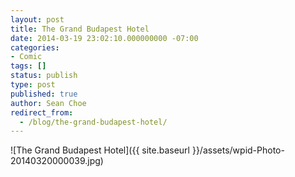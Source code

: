 ```yaml
---
layout: post
title: The Grand Budapest Hotel
date: 2014-03-19 23:02:10.000000000 -07:00
categories:
- Comic
tags: []
status: publish
type: post
published: true
author: Sean Choe
redirect_from:
  - /blog/the-grand-budapest-hotel/
---
```

![The Grand Budapest Hotel]({{ site.baseurl }}/assets/wpid-Photo-20140320000039.jpg)
